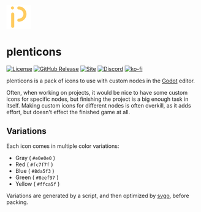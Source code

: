 ![plenticons](./icon.png)

# plenticons

[![License](https://img.shields.io/github/license/foxssake/plenticons)](https://github.com/foxssake/plenticons/blob/main/LICENSE)
[![GitHub Release](https://img.shields.io/github/v/release/foxssake/plenticons)](https://github.com/foxssake/plenticons/releases)
[![Site](https://img.shields.io/badge/Site-github.io-blue)](https://foxssake.github.io/plenticons/)
[![Discord](https://img.shields.io/discord/1253434107656933447?logo=discord&label=Discord)](https://discord.gg/xWGh4GskG5)
[![ko-fi](https://img.shields.io/badge/Support%20on-ko--fi-ff5e5b?logo=ko-fi)](https://ko-fi.com/T6T8WZD0W)

plenticons is a pack of icons to use with custom nodes in the [Godot] editor.

Often, when working on projects, it would be nice to have some custom icons for
specific nodes, but finishing the project is a big enough task in itself.
Making custom icons for different nodes is often overkill, as it adds effort,
but doesn't effect the finished game at all.

## Variations

Each icon comes in multiple color variations:

* Gray ( `#e0e0e0` )
* Red ( `#fc7f7f` )
* Blue ( `#8da5f3` )
* Green ( `#8eef97` )
* Yellow ( `#ffca5f` )

Variations are generated by a script, and then optimized by [svgo], before
packing.

[Godot]: https://godotengine.org/
[svgo]: https://svgo.dev/

